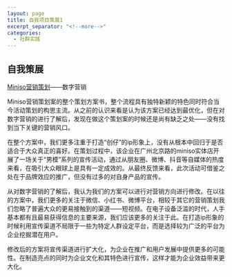 ```yaml
---
layout: page
title: 自我项目策展1
excerpt_separator: "<!--more-->"
categories:
  - 社群实践
---
```

## 自我策展  
[Miniso营销策划](https://gitee.com/jiayiluo/miniso-digital-marketing/blob/master/miniso%E8%90%A5%E9%94%80%E7%AD%96%E5%88%92%E6%A1%88%E2%80%94%E2%80%94%E5%85%B3%E4%B8%9C%E7%BB%84.pdf)——数字营销    <!--more--> <br>

Miniso营销策划案的整个策划方案书，整个流程具有独特新颖的特色同时符合当今活动策划的构思主流。从之前的认识来看是认为该方案已经达到最优化，但在对数字营销的进行了解后，发现在做这个策划案的时候还是尚有缺乏之处——没有找到当下关键的营销风口。  <br>

在整个方案中，我们更多注重于打造“创仔”的ip形象上，没有从根本中回归于是否适合于大众真正的喜好。在策划过程中，该企业在广州北京路的miniso实体店开展了一场关于“男模”系列的宣传活动，通过从朋友圈、微博、抖音等自媒体的热度来看，在吸引大众眼球上是具有一定成效的。从最终反馈来看，此次活动可借鉴之处在于品牌效应的推广，但没有过多的对自身产品的宣传。  <br>

从对数字营销的了解后，我认为我们的方案可以进行对营销方向进行修改。在以往的方案中，我们更多的关注于微信、小红书、微博平台，相较于其它的营销策划我们忽略了普遍大众的更易接触到的渠道——短视频。在电子设备泛滥的时代，人手基本都有且最易获得信息的主要来源，我们应该更多的关注于此。在打造ip形象的时候利用宣传渠道不局限于一些为特定人群设定平台，而是选择较为广泛的平台为企业挖掘潜在用户。<br>

修改后的方案将宣传渠道进行扩大化，为企业在推广和用户发展中提供更多的可能性。在制造亮点的同时为企业文化和其特色进行宣传，这样才能为企业效益带来更大化。
